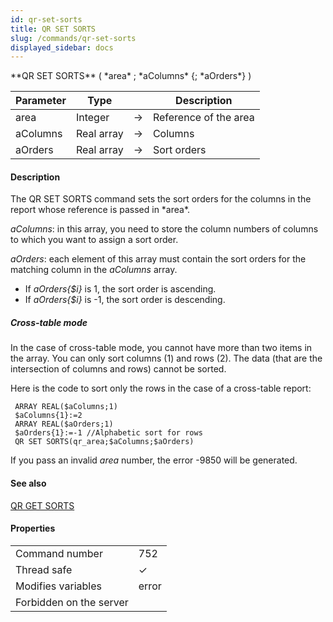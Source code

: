 ```yaml
---
id: qr-set-sorts
title: QR SET SORTS
slug: /commands/qr-set-sorts
displayed_sidebar: docs
---
```


<!--REF #_command_.QR SET SORTS.Syntax-->**QR SET SORTS** ( *area* ; *aColumns* {; *aOrders*} )<!-- END REF-->
<!--REF #_command_.QR SET SORTS.Params-->
| Parameter | Type |  | Description |
| --- | --- | --- | --- |
| area | Integer | &#8594;  | Reference of the area |
| aColumns | Real array | &#8594;  | Columns |
| aOrders | Real array | &#8594;  | Sort orders |

<!-- END REF-->

#### Description 

<!--REF #_command_.QR SET SORTS.Summary-->The QR SET SORTS command sets the sort orders for the columns in the report whose reference is passed in *area*.<!-- END REF-->

*aColumns*: in this array, you need to store the column numbers of columns to which you want to assign a sort order.

*aOrders*: each element of this array must contain the sort orders for the matching column in the *aColumns* array. 

* If *aOrders{$i}* is 1, the sort order is ascending.
* If *aOrders{$i}* is -1, the sort order is descending.

##### Cross-table mode 

In the case of cross-table mode, you cannot have more than two items in the array. You can only sort columns (1) and rows (2). The data (that are the intersection of columns and rows) cannot be sorted.

Here is the code to sort only the rows in the case of a cross-table report:

```4d
 ARRAY REAL($aColumns;1)
 $aColumns{1}:=2
 ARRAY REAL($aOrders;1)
 $aOrders{1}:=-1 //Alphabetic sort for rows
 QR SET SORTS(qr_area;$aColumns;$aOrders)
```

If you pass an invalid *area* number, the error -9850 will be generated.

#### See also 

[QR GET SORTS](qr-get-sorts.md)  

#### Properties
|  |  |
| --- | --- |
| Command number | 752 |
| Thread safe | &check; |
| Modifies variables | error |
| Forbidden on the server ||


